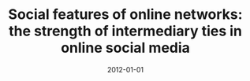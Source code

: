 ---
title: "Social features of online networks: the strength of intermediary ties in online social media"
collection: publications
date: 2012-01-01
year: 2012
venue: 'PLoS ONE 7(1): e29358'
paperurl: 'http://www.plosone.org/article/info:doi/10.1371/journal.pone.0029358'
resourceslug: no_resource
authors: 'P.A. Grabowicz, J.J. Ramasco, E. Moro, J. Pujol, V.M. Eguiluz'
---